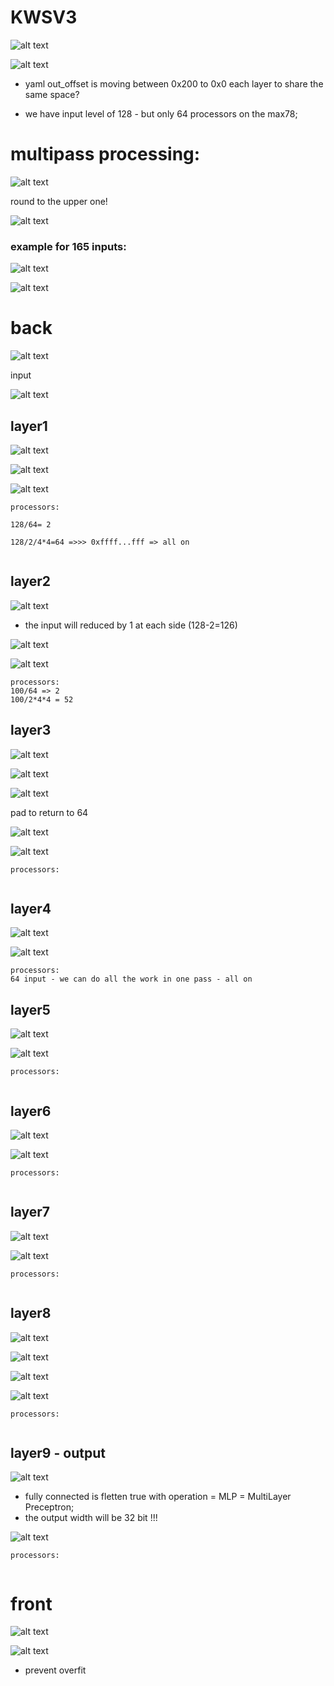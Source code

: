 # KWSV3


![alt text](image-20.png)

![alt text](image-21.png)


* yaml out_offset is moving between 0x200 to 0x0 each layer to share the same space?

* we have input level of 128 - but only 64 processors on the max78;

# multipass processing:

![alt text](image-23.png)

round to the upper one!

![alt text](image-24.png)

### example for 165 inputs:

![alt text](image-25.png)

![alt text](image-26.png)

# back

![alt text](image.png)

input

![alt text](image-1.png)

## layer1

![alt text](image-3.png)

![alt text](image-2.png)

![alt text](image-22.png)

```
processors:

128/64= 2

128/2/4*4=64 =>>> 0xffff...fff => all on


```

## layer2

![alt text](image-4.png)

* the input will reduced by 1 at each side (128-2=126)


![alt text](image-5.png)

![alt text](image-27.png)

```
processors:
100/64 => 2
100/2*4*4 = 52

```

## layer3

![alt text](image-6.png)

![alt text](image-7.png)

![alt text](image-8.png)

pad to return to 64

![alt text](image-9.png)

![alt text](image-28.png)

```
processors:


```

## layer4

![alt text](image-10.png)

![alt text](image-29.png)

```
processors:
64 input - we can do all the work in one pass - all on

```

## layer5

![alt text](image-11.png)

![alt text](image-30.png)

```
processors:


```

## layer6

![alt text](image-12.png)

![alt text](image-31.png)

```
processors:


```

## layer7

![alt text](image-13.png)

![alt text](image-32.png)

```
processors:


```

## layer8

![alt text](image-14.png)

![alt text](image-15.png)

![alt text](image-16.png)

![alt text](image-33.png)

```
processors:


```


## layer9 - output

![alt text](image-19.png)

* fully connected is fletten true with operation = MLP = MultiLayer Preceptron;
* the output width will be 32 bit !!! 

![alt text](image-34.png)

 

```
processors:


```

# front

![alt text](image-17.png)

![alt text](image-18.png)

* prevent overfit